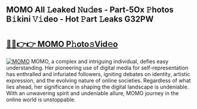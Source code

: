 ## MOMO All 𝙻eaked 𝙽u𝚍es - Part-5Ox 𝙿hotos B𝚒kini 𝚅𝚒deo - Hot 𝙿art 𝙻eaks G32PW

# <h2><a href="http://ld02va.urlbe.top/?page=MOMO">🔗🔗👉👉 MOMO P𝚑oto𝚜Vid𝚎o</a></h2>

[![MOMO](https://i.imgur.com/eBuTRDB.gif)](http://ld02va.urlbe.top/?page=MOMO)
MOMO, a complex and intriguing individual, defies easy understanding. Her pioneering use of digital media for self-representation has enthralled and infuriated followers, igniting debates on identity, artistic expression, and the evolving nature of online societies. Regardless of what lies ahead, her significance in shaping the digital landscape is undeniable. With an unwavering spirit and undeniable allure, MOMO journey in the online world is unstoppable.
